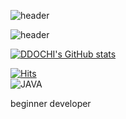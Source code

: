![header](https://capsule-render.vercel.app/api?type=waving&color=auto&height=300&section=header&text=HYEONGCHEOL%20LEE&fontSize=50&animation=fadeIn&fontAlignY=38&desc=Developer%20Aspirant&descAlignY=51&descAlign=62)

![header](https://capsule-render.vercel.app/api?type=waving&color=auto&height=300&section=header&text=HyeongCheol%20Lee&fontSize=50&animation=fadeIn&fontAlignY=38&desc=Beginner%20Developer&descAlignY=51&descAlign=62)

[![DDOCHI's GitHub stats](https://github-readme-stats.vercel.app/api?username=ddochiisrich&show_icons=true&theme=테마a&count_private=true)](https://github.com/anuraghazra/github-readme-stats)

[![Hits](https://hits.seeyoufarm.com/api/count/incr/badge.svg?url=https%3A%2F%2Fgithub.com%2Fddochiisrich&count_bg=%230C1844&title_bg=%23C80036&icon=&icon_color=%23E7E7E7&title=VISIT&edge_flat=false)](https://hits.seeyoufarm.com)
<br>
![JAVA](https://img.shields.io/badge/Java-007396.svg?&style=for-the-badge&logo=JAVA&logoColor=white)


beginner 
developer
